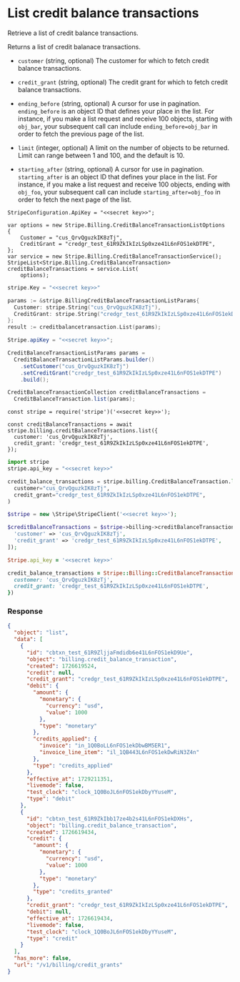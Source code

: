 # List credit balance transactions

Retrieve a list of credit balance transactions.

Returns a list of credit balanace transactions.

- `customer` (string, optional)
  The customer for which to fetch credit balance transactions.

- `credit_grant` (string, optional)
  The credit grant for which to fetch credit balance transactions.

- `ending_before` (string, optional)
  A cursor for use in pagination. `ending_before` is an object ID that defines your place in the list. For instance, if you make a list request and receive 100 objects, starting with `obj_bar`, your subsequent call can include `ending_before=obj_bar` in order to fetch the previous page of the list.

- `limit` (integer, optional)
  A limit on the number of objects to be returned. Limit can range between 1 and 100, and the default is 10.

- `starting_after` (string, optional)
  A cursor for use in pagination. `starting_after` is an object ID that defines your place in the list. For instance, if you make a list request and receive 100 objects, ending with `obj_foo`, your subsequent call can include `starting_after=obj_foo` in order to fetch the next page of the list.

```dotnet
StripeConfiguration.ApiKey = "<<secret key>>";

var options = new Stripe.Billing.CreditBalanceTransactionListOptions
{
    Customer = "cus_QrvQguzkIK8zTj",
    CreditGrant = "credgr_test_61R9ZkIkIzLSp0xze41L6nFOS1ekDTPE",
};
var service = new Stripe.Billing.CreditBalanceTransactionService();
StripeList<Stripe.Billing.CreditBalanceTransaction> creditBalanceTransactions = service.List(
    options);
```

```go
stripe.Key = "<<secret key>>"

params := &stripe.BillingCreditBalanceTransactionListParams{
  Customer: stripe.String("cus_QrvQguzkIK8zTj"),
  CreditGrant: stripe.String("credgr_test_61R9ZkIkIzLSp0xze41L6nFOS1ekDTPE"),
};
result := creditbalancetransaction.List(params);
```

```java
Stripe.apiKey = "<<secret key>>";

CreditBalanceTransactionListParams params =
  CreditBalanceTransactionListParams.builder()
    .setCustomer("cus_QrvQguzkIK8zTj")
    .setCreditGrant("credgr_test_61R9ZkIkIzLSp0xze41L6nFOS1ekDTPE")
    .build();

CreditBalanceTransactionCollection creditBalanceTransactions =
  CreditBalanceTransaction.list(params);
```

```node
const stripe = require('stripe')('<<secret key>>');

const creditBalanceTransactions = await stripe.billing.creditBalanceTransactions.list({
  customer: 'cus_QrvQguzkIK8zTj',
  credit_grant: 'credgr_test_61R9ZkIkIzLSp0xze41L6nFOS1ekDTPE',
});
```

```python
import stripe
stripe.api_key = "<<secret key>>"

credit_balance_transactions = stripe.billing.CreditBalanceTransaction.list(
  customer="cus_QrvQguzkIK8zTj",
  credit_grant="credgr_test_61R9ZkIkIzLSp0xze41L6nFOS1ekDTPE",
)
```

```php
$stripe = new \Stripe\StripeClient('<<secret key>>');

$creditBalanceTransactions = $stripe->billing->creditBalanceTransactions->all([
  'customer' => 'cus_QrvQguzkIK8zTj',
  'credit_grant' => 'credgr_test_61R9ZkIkIzLSp0xze41L6nFOS1ekDTPE',
]);
```

```ruby
Stripe.api_key = '<<secret key>>'

credit_balance_transactions = Stripe::Billing::CreditBalanceTransaction.list({
  customer: 'cus_QrvQguzkIK8zTj',
  credit_grant: 'credgr_test_61R9ZkIkIzLSp0xze41L6nFOS1ekDTPE',
})
```

### Response

```json
{
  "object": "list",
  "data": [
    {
      "id": "cbtxn_test_61R9ZljjaFmdidb6e41L6nFOS1ekD9Ue",
      "object": "billing.credit_balance_transaction",
      "created": 1726619524,
      "credit": null,
      "credit_grant": "credgr_test_61R9ZkIkIzLSp0xze41L6nFOS1ekDTPE",
      "debit": {
        "amount": {
          "monetary": {
            "currency": "usd",
            "value": 1000
          },
          "type": "monetary"
        },
        "credits_applied": {
          "invoice": "in_1Q0BoLL6nFOS1ekDbwBM5ER1",
          "invoice_line_item": "il_1QB443L6nFOS1ekDwRiN3Z4n"
        },
        "type": "credits_applied"
      },
      "effective_at": 1729211351,
      "livemode": false,
      "test_clock": "clock_1Q0BoJL6nFOS1ekDbyYYuseM",
      "type": "debit"
    },
    {
      "id": "cbtxn_test_61R9ZkIbb17ze4b2s41L6nFOS1ekDXHs",
      "object": "billing.credit_balance_transaction",
      "created": 1726619434,
      "credit": {
        "amount": {
          "monetary": {
            "currency": "usd",
            "value": 1000
          },
          "type": "monetary"
        },
        "type": "credits_granted"
      },
      "credit_grant": "credgr_test_61R9ZkIkIzLSp0xze41L6nFOS1ekDTPE",
      "debit": null,
      "effective_at": 1726619434,
      "livemode": false,
      "test_clock": "clock_1Q0BoJL6nFOS1ekDbyYYuseM",
      "type": "credit"
    }
  ],
  "has_more": false,
  "url": "/v1/billing/credit_grants"
}
```
